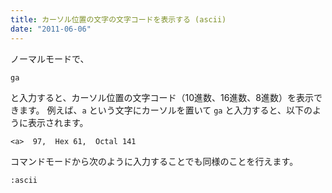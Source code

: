 ```yaml
---
title: カーソル位置の文字の文字コードを表示する (ascii)
date: "2011-06-06"
---
```


ノーマルモードで、

~~~
ga
~~~

と入力すると、カーソル位置の文字コード（10進数、16進数、8進数）を表示できます。
例えば、`a` という文字にカーソルを置いて `ga` と入力すると、以下のように表示されます。

~~~
<a>  97,  Hex 61,  Octal 141
~~~

コマンドモードから次のように入力することでも同様のことを行えます。

~~~
:ascii
~~~

